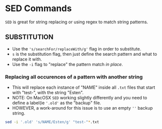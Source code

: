 # SED Commands
 ```SED``` is great for string replacing or using regex to match string patterns.
 
 ## SUBSTITUTION
 - Use the ```'s/searchFor/replaceWith/g'``` flag in order to substitute.
  - ```s``` is the substitution flag, then just define the search pattern and what to replace it with.
 - Use the ```-i``` flag to "replace" the pattern match *in place*.
 ### Replacing all occurences of a pattern with another string
 - This will replace each instance of "NAME" inside all ```.txt``` files that start with "test-", with the string "Esten".
 - NOTE: On MacOSX ```SED``` working slightly differently and you need to define a label(ie ```'.old'``` as the "backup" file.
  - HOWEVER, a work-around for this issue is to use an empty ```''``` backup string.
 ```bash
 sed -i '.old' 's/NAME/Esten/g' "test-"*.txt
 ```
